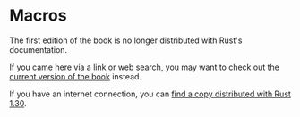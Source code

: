 # Macros

The first edition of the book is no longer distributed with Rust's documentation.

If you came here via a link or web search, you may want to check out [the current version of the book](../ch19-06-macros.html) instead.

If you have an internet connection, you can [find a copy distributed with Rust 1.30](https://doc.rust-lang.org/1.30.0/book/first-edition/macros.html).
